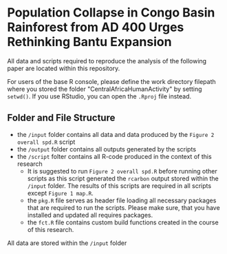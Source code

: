 # Population Collapse in Congo Basin Rainforest from AD 400 Urges Rethinking Bantu Expansion

All data and scripts required to reproduce the analysis of the following paper are located within this repository.

For users of the base R console, please define the work directory filepath where you stored the folder "CentralAfricaHumanActivity" by setting `setwd()`. If you use RStudio, you can open the `.Rproj` file instead.

## Folder and File Structure



* the `/input` folder contains all data and data produced by the `Figure 2 overall spd.R` script
* the `/output` folder contains all outputs generated by the scripts
* the `/script` folter contains all R-code produced in the context of this research
  * It is suggested to run `Figure 2 overall spd.R` before running other scripts as this script generated the `rcarbon` output stored within the `/input` folder. The results of this scripts are required in all scripts except `Figure 1 map.R`.
  * the `pkg.R` file serves as header file loading all necessary packages that are required to run the scripts. Please make sure, that you have installed and updated all requires packages.
  * the `fct.R` file contains custom build functions created in the course of this research.

All data are stored within the `/input` folder